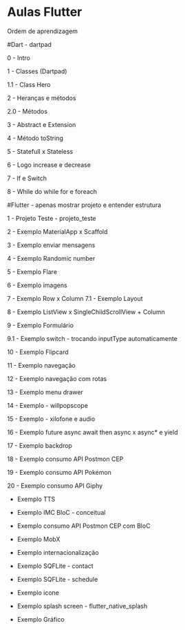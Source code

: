 # Aulas Flutter

Ordem de aprendizagem

#Dart - dartpad

0 - Intro

1 - Classes (Dartpad)

1.1 - Class Hero

2 - Heranças e métodos

2.0 - Métodos

3 - Abstract e Extension

4 - Método toString

5 - Statefull x Stateless

6 - Logo increase e decrease

7 - If e Switch

8 - While do while for e foreach

#Flutter - apenas mostrar projeto e entender estrutura

1 - Projeto Teste - projeto_teste

2 - Exemplo MaterialApp x Scaffold

3 - Exemplo enviar mensagens

4 - Exemplo Randomic number

5 - Exemplo Flare

6 - Exemplo imagens

7 - Exemplo Row x Column
7.1 - Exemplo Layout

8 - Exemplo ListView x SingleChildScrollView + Column

9 - Exemplo Formulário

9.1 - Exemplo switch - trocando inputType automaticamente

10 - Exemplo Flipcard

11 - Exemplo navegação

12 - Exemplo navegação com rotas

13 - Exemplo menu drawer

14 - Exemplo - willpopscope

15 - Exemplo - xilofone e audio

16 - Exemplo future async await then async x async* e yield

17 - Exemplo backdrop

18 - Exemplo consumo API Postmon CEP

19 - Exemplo consumo API Pokemon

20 - Exemplo consumo API Giphy

- Exemplo TTS

- Exemplo IMC BloC - conceitual

- Exemplo consumo API Postmon CEP com BloC

- Exemplo MobX

- Exemplo internacionalização

- Exemplo SQFLite - contact

- Exemplo SQFLite - schedule

- Exemplo icone

- Exemplo splash screen - flutter_native_splash

- Exemplo Gráfico
